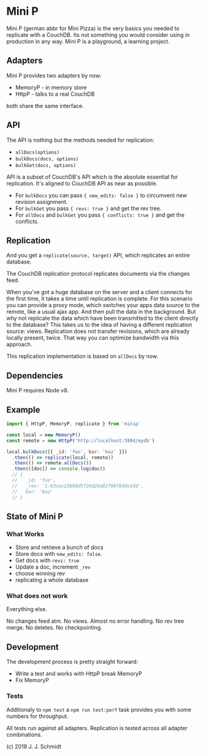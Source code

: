 # Mini P
Mini P (german abbr for Mini Pizza) is the very basics you needed to replicate
with a CouchDB. Its not something you would consider using in production in any
way. Mini P is a playground, a learning project.

## Adapters
Mini P provides two adapters by now:

* MemoryP - in memory store
* HttpP - talks to a real CouchDB

both share the same interface.

## API
The API is nothing but the methods needed for replication:

* `allDocs(options)`
* `bulkDocs(docs, options)`
* `bulkGet(docs, options)`

API is a subset of CouchDB's API which is the absolute essential for
replication. It's aligned to CouchDB API as near as possible.

* For `bulkDocs` you can pass `{ new_edits: false }` to circumvent new revision assignment.
* For `bulkGet` you pass `{ revs: true }` and get the rev tree.
* For `allDocs` and `bulkGet` you pass `{ conflicts: true }` and get the conflicts.

## Replication
And you get a `replicate(source, target)` API, which replicates an entire database.

The CouchDB replication protocol replicates documents via the changes feed.

When you've got a huge database on the server and a client connects for the
first time, it takes a time until replication is complete.  For this scenario
you can provide a proxy mode, which switches your apps data source to the
remote, like a usual ajax app. And then pull the data in the background.  But
why not replicate the data which have been transmitted to the client directly
to the database? This takes us to the idea of having a different replication
source: views.  Replication does not transfer revisions, which are already
locally present, twice. That way you can optimize bandwidth via this approach.

This replication implementation is based on `allDocs` by now.

## Dependencies
Mini P requires Node v8.

## Example
```js
import { HttpP, MemoryP, replicate } from 'minip'

const local = new MemoryP()
const remote = new HttpP('http://localhost:5984/mydb')

local.bulkDocs([{ _id: 'foo', bar: 'baz' }])
  .then(() => replicate(local, remote))
  .then(() => remote.allDocs())
  .then(([doc]) => console.log(doc))
  // {
  //   _id: 'foo',
  //   _rev: '1-b3cec23b98d5f20d20a8279878ddce3d',
  //   bar: 'baz'
  // }
```

## State of Mini P
### What Works
* Store and retrieve a bunch of docs
* Store docs with `new_edits: false`.
* Get docs with `revs: true`
* Update a doc, increment `_rev`
* choose winning rev
* replicating a whole database

### What does not work
Everything else.

No changes feed atm. No views. Almost no error handling. No rev tree merge. No
deletes. No checkpointing.

## Development
The development process is pretty straight forward:
* Write a test and works with HttpP break MemoryP
* Fix MemoryP

### Tests
Additionaly to `npm test` a `npm run test:perf` task provides you with some
numbers for throughput.

All tests run against all adapters. Replication is tested across all adapter
combinations.


(c) 2018 J. J. Schmidt
